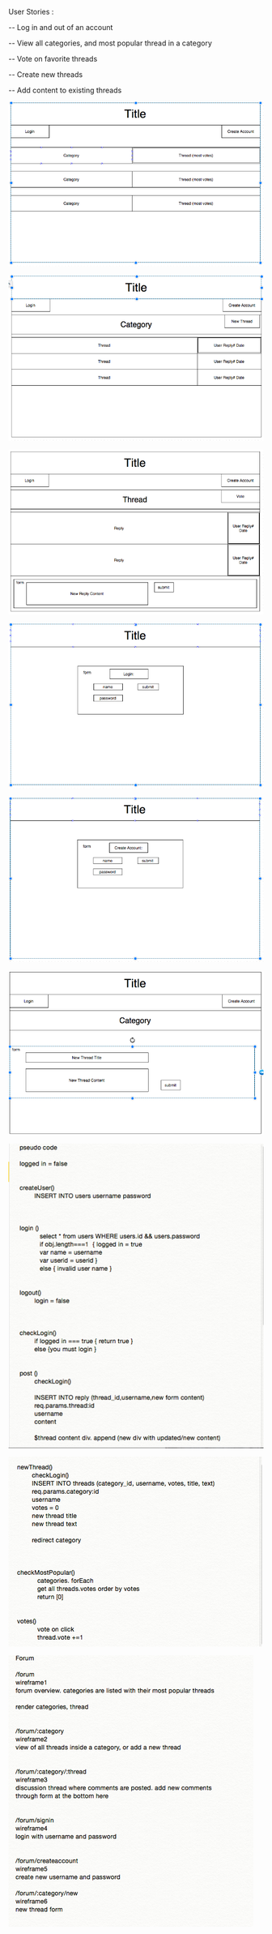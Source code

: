User Stories :

-- Log in and out of an account

-- View all categories, and most popular thread in a category

-- Vote on favorite threads

-- Create new threads

-- Add content to existing threads


![wireframes](wireframe1.png)

![wireframes](wireframe2.png)

![wireframes](wireframe3.png)

![wireframes](wireframe4.png)

![wireframes](wireframe5.png)

![wireframes](wireframe6.png)

![pseudo](pseudocode1.png)

![pseudo](pseudocode2.png)

![routes](routes.png)

